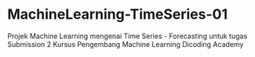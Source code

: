 # MachineLearning-TimeSeries-01
 Projek Machine Learning mengenai Time Series - Forecasting untuk tugas Submission 2 Kursus Pengembang Machine Learning Dicoding Academy
